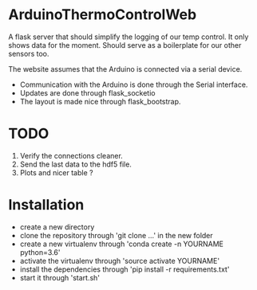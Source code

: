 # ArduinoThermoControlWeb

A flask server that should simplify the logging of our temp control. It only shows data for the moment. Should serve as a boilerplate for our other sensors too.

The website assumes that the Arduino is connected via a serial device. 

- Communication with the Arduino is done through the Serial interface.
- Updates are done through flask_socketio
- The layout is made nice through flask_bootstrap.

# TODO

 1. Verify the connections cleaner.
 2. Send the last data to the hdf5 file.
 3. Plots and nicer table ?

# Installation

- create a new directory
- clone the repository through 'git clone ...' in the new folder
- create a new virtualenv through 'conda create -n YOURNAME python=3.6'
- activate the virtualenv through 'source activate YOURNAME'
- install the dependencies through 'pip install -r requirements.txt'
- start it through 'start.sh'
